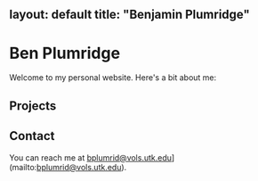 layout: default
title: "Benjamin Plumridge"
---

# Ben Plumridge
Welcome to my personal website. Here's a bit about me:

## Projects

## Contact
You can reach me at  bplumrid@vols.utk.edu](mailto:bplumrid@vols.utk.edu).
